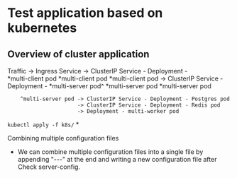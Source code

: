 # Test application based on kubernetes

## Overview of cluster application
Traffic -> Ingress Service -> ClusterIP Service - Deployment - 	
                              *multi-client pod *multi-client pod *multi-client pod
        				   -> ClusterIP Service - Deployment - *multi-server pod^ *multi-server pod *multi-server pod

        ^multi-server pod -> ClusterIP Service - Deployment - Postgres pod
        				  -> ClusterIP Service - Deployment - Redis pod
        				  -> Deployment - multi-worker pod

`kubectl apply -f k8s/`
*

Combining multiple configuration files
* We can combine multiple configuration files into a single file by appending "---" at the end and writing a new configuration file after
Check server-config.